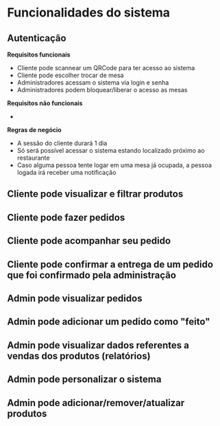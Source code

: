 # Funcionalidades do sistema

## Autenticação

**Requisitos funcionais**

- Cliente pode scannear um QRCode para ter acesso ao sistema
- Cliente pode escolher trocar de mesa
- Administradores acessam o sistema via login e senha
- Administradores podem bloquear/liberar o acesso as mesas

**Requisitos não funcionais**

-

**Regras de negócio**

- A sessão do cliente durará 1 dia
- Só será possível acessar o sistema estando localizado próximo ao restaurante
- Caso alguma pessoa tente logar em uma mesa já ocupada, a pessoa logada irá receber uma notificação

## Cliente pode visualizar e filtrar produtos

## Cliente pode fazer pedidos

## Cliente pode acompanhar seu pedido

## Cliente pode confirmar a entrega de um pedido que foi confirmado pela administração

## Admin pode visualizar pedidos

## Admin pode adicionar um pedido como "feito"

## Admin pode visualizar dados referentes a vendas dos produtos (relatórios)

## Admin pode personalizar o sistema

## Admin pode adicionar/remover/atualizar produtos
